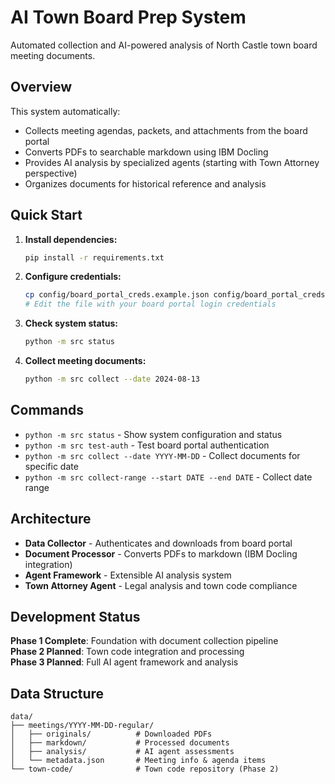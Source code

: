 # AI Town Board Prep System

Automated collection and AI-powered analysis of North Castle town board meeting documents.

## Overview

This system automatically:
- Collects meeting agendas, packets, and attachments from the board portal
- Converts PDFs to searchable markdown using IBM Docling
- Provides AI analysis by specialized agents (starting with Town Attorney perspective)
- Organizes documents for historical reference and analysis

## Quick Start

1. **Install dependencies:**
   ```bash
   pip install -r requirements.txt
   ```

2. **Configure credentials:**
   ```bash
   cp config/board_portal_creds.example.json config/board_portal_creds.json
   # Edit the file with your board portal login credentials
   ```

3. **Check system status:**
   ```bash
   python -m src status
   ```

4. **Collect meeting documents:**
   ```bash
   python -m src collect --date 2024-08-13
   ```

## Commands

- `python -m src status` - Show system configuration and status
- `python -m src test-auth` - Test board portal authentication
- `python -m src collect --date YYYY-MM-DD` - Collect documents for specific date
- `python -m src collect-range --start DATE --end DATE` - Collect date range

## Architecture

- **Data Collector** - Authenticates and downloads from board portal
- **Document Processor** - Converts PDFs to markdown (IBM Docling integration)
- **Agent Framework** - Extensible AI analysis system
- **Town Attorney Agent** - Legal analysis and town code compliance

## Development Status

**Phase 1 Complete**: Foundation with document collection pipeline  
**Phase 2 Planned**: Town code integration and processing  
**Phase 3 Planned**: Full AI agent framework and analysis

## Data Structure

```
data/
├── meetings/YYYY-MM-DD-regular/
│   ├── originals/          # Downloaded PDFs
│   ├── markdown/           # Processed documents  
│   ├── analysis/           # AI agent assessments
│   └── metadata.json       # Meeting info & agenda items
└── town-code/              # Town code repository (Phase 2)
```